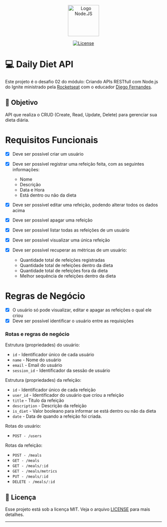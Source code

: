 <p align="center">
  <img alt="Logo Node.JS" src="https://www.vectorlogo.zone/logos/nodejs/nodejs-icon.svg" width="100px" />
</p>

<p align="center">
  <a href="LICENSE"><img  src="https://img.shields.io/static/v1?label=License&message=MIT&color=8cc84b&labelColor=202024" alt="License"></a>
</p>

# 💻 Daily Diet API

Este projeto é o desafio 02 do módulo: Criando APIs RESTfull com Node.js do Ignite ministrado pela [Rocketseat](https://github.com/rocketseat) com o educador [Diego Fernandes](https://github.com/diego3g).

## 📌 Objetivo

API que realiza o CRUD (Create, Read, Update, Delete) para gerenciar sua dieta diária.

# Requisitos Funcionais

- [x] Deve ser possível criar um usuário
- [x] Deve ser possível registrar uma refeição feita, com as seguintes informações:
  - Nome
  - Descrição
  - Data e Hora
  - Está dentro ou não da dieta

- [x] Deve ser possível editar uma refeição, podendo alterar todos os dados acima
- [x] Deve ser possível apagar uma refeição
- [x] Deve ser possível listar todas as refeições de um usuário
- [x] Deve ser possível visualizar uma única refeição
- [x] Deve ser possível recuperar as métricas de um usuário:
  - Quantidade total de refeições registradas
  - Quantidade total de refeições dentro da dieta
  - Quantidade total de refeições fora da dieta
  - Melhor sequência de refeições dentro da dieta

# Regras de Negócio

- [x] O usuário só pode visualizar, editar e apagar as refeições o qual ele criou
- [x] Deve ser possível identificar o usuário entre as requisições

### Rotas e regras de negócio

Estrutura (propriedades) do usuário:

- `id` - Identificador único de cada usuário
- `name` - Nome do usuário
- `email` - Email do usuário
- `session_id` - Identificador da sessão de usuário

Estrutura (propriedades) da refeição:

- `id` - Identificador único de cada refeição
- `user_id` - Identificador do usuário que criou a refeição
- `title` - Título da refeição
- `description` - Descrição da refeição
- `is_diet` - Valor booleano para informar se está dentro ou não da dieta
- `date` - Data de quando a refeição foi criada.

Rotas do usuário:

- `POST - /users`

Rotas da refeição:

- `POST - /meals`
- `GET - /meals`
- `GET - /meals/:id`
- `GET - /meals/metrics`
- `PUT - /meals/:id`
- `DELETE - /meals/:id`

## 📝 Licença

Esse projeto está sob a licença MIT. Veja o arquivo [LICENSE](LICENSE) para mais detalhes.

---

